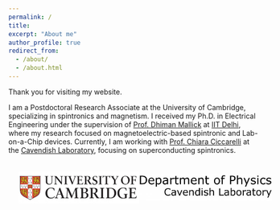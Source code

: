 ```yaml
---
permalink: /
title: 
excerpt: "About me"
author_profile: true
redirect_from: 
  - /about/
  - /about.html
---
```




  <p>Thank you for visiting my website.</p>
  <p>
    I am a Postdoctoral Research Associate at the University of Cambridge, specializing in spintronics and magnetism. I received my Ph.D. in Electrical Engineering under the supervision of 
    <a href="https://sites.google.com/site/dhimanmallick/home">Prof. Dhiman Mallick</a> at 
    <a href="https://home.iitd.ac.in/">IIT Delhi</a>, where my research focused on magnetoelectric-based spintronic and Lab-on-a-Chip devices. 
    Currently, I am working with <a href="https://www.ciccarelli.phy.cam.ac.uk/">Prof. Chiara Ciccarelli</a> at the 
    <a href="https://www.phy.cam.ac.uk/">Cavendish Laboratory</a>, focusing on superconducting spintronics.
  </p>

<div style="width: 100%; display: flex; justify-content: space-between; align-items: center; padding: 20px;">
  <a href="https://www.cam.ac.uk/" target="_blank">
    <img src="/images/l1.jpg" alt="Logo 1" style="width: 300px;">
  </a>
  <a href="https://www.phy.cam.ac.uk/" target="_blank">
    <img src="/images/l2.jpeg" alt="Logo 2" style="width: 330px;">
  </a>

